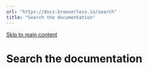 ```yaml
---
url: "https://docs.browserless.io/search"
title: "Search the documentation"
---
```


[Skip to main content](https://docs.browserless.io/search#__docusaurus_skipToContent_fallback)

# Search the documentation